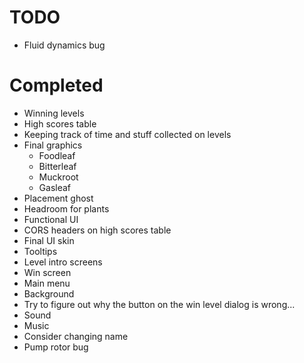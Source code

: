 # TODO
- Fluid dynamics bug

# Completed
- Winning levels
- High scores table
- Keeping track of time and stuff collected on levels
- Final graphics
  - Foodleaf
  - Bitterleaf
  - Muckroot
  - Gasleaf
- Placement ghost
- Headroom for plants
- Functional UI
- CORS headers on high scores table
- Final UI skin
- Tooltips
- Level intro screens
- Win screen
- Main menu
- Background
- Try to figure out why the button on the win level dialog is wrong...
- Sound
- Music
- Consider changing name
- Pump rotor bug